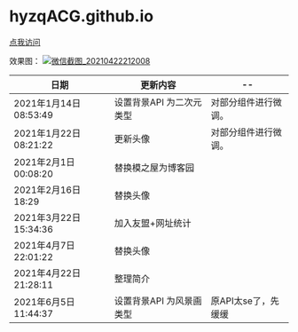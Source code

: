 # hyzqACG.github.io

[点我访问](https://hyzqacg.github.io/)


效果图：
[![微信截图_20210422212008](https://user-images.githubusercontent.com/70384877/115721484-a9023d80-a3b0-11eb-9001-accede22777b.png)](https://hyzqacg.github.io/)


日期 | 更新内容 | --
--|--|--|
2021年1月14日08:53:49 |  设置背景API 为二次元类型  |  对部分组件进行微调。
2021年1月22日08:21:22 | 更新头像 | 对部分组件进行微调。
2021年2月1日00:08:20 | 替换模之屋为博客园  | 
2021年2月16日18:29 | 替换头像  | 
2021年3月22日15:34:36 | 加入友盟+网址统计  | 
2021年4月7日22:01:22 | 替换头像  |
2021年4月22日21:28:11 | 整理简介 |  
2021年6月5日11:44:37 | 设置背景API 为风景画 类型 | 原API太se了，先缓缓



